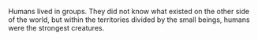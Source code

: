 Humans lived in groups. They did not know what existed on the other side of the world, but within the territories divided by the small beings, humans were the strongest creatures.